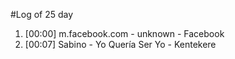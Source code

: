#Log of 25 day

1. [00:00] m.facebook.com - unknown - Facebook
1. [00:07] Sabino - Yo Quería Ser Yo - Kentekere
